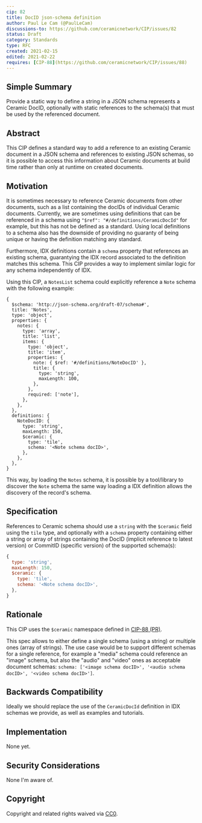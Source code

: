 ```yaml
---
cip: 82
title: DocID json-schema definition
author: Paul Le Cam (@PaulLeCam)
discussions-to: https://github.com/ceramicnetwork/CIP/issues/82
status: Draft
category: Standards
type: RFC
created: 2021-02-15
edited: 2021-02-22
requires: [CIP-88](https://github.com/ceramicnetwork/CIP/issues/88)
---
```


## Simple Summary

Provide a static way to define a string in a JSON schema represents a Ceramic DocID, optionally with static references to the schema(s) that must be used by the referenced document.

## Abstract

This CIP defines a standard way to add a reference to an existing Ceramic document in a JSON schema and references to existing JSON schemas, so it is possible to access this information about Ceramic documents at build time rather than only at runtime on created documents.

## Motivation

It is sometimes necessary to reference Ceramic documents from other documents, such as a list containing the docIDs of individual Ceramic documents.
Currently, we are sometimes using definitions that can be referenced in a schema using `"$ref": "#/definitions/CeramicDocId"` for example, but this has not be defined as a standard.
Using local definitions to a schema also has the downside of providing no guaranty of being unique or having the definition matching any standard.

Furthermore, IDX definitions contain a `schema` property that references an existing schema, guarantying the IDX record associated to the definition matches this schema.
This CIP provides a way to implement similar logic for any schema independently of IDX.

Using this CIP, a `NotesList` schema could explicitly reference a `Note` schema with the following example:

```
{
  $schema: 'http://json-schema.org/draft-07/schema#',
  title: 'Notes',
  type: 'object',
  properties: {
    notes: {
      type: 'array',
      title: 'list',
      items: {
        type: 'object',
        title: 'item',
        properties: {
          note: { $ref: '#/definitions/NoteDocID' },
          title: {
            type: 'string',
            maxLength: 100,
          },
        },
        required: ['note'],
      },
    },
  },
  definitions: {
    NoteDocID: {
      type: 'string',
      maxLength: 150,
      $ceramic: {
        type: 'tile',
        schema: '<Note schema docID>',
      },
    },
  },
}
```

This way, by loading the `Notes` schema, it is possible by a tool/library to discover the `Note` schema the same way loading a IDX definition allows the discovery of the record's schema.

## Specification

References to Ceramic schema should use a `string` with the `$ceramic` field using the `tile` type, and optionally with a `schema` property containing either a string or array of strings containing the DocID (implicit reference to latest version) or CommitID (specific version) of the supported schema(s):

```js
{
  type: 'string',
  maxLength: 150,
  $ceramic: {
    type: 'tile',
    schema: '<Note schema docID>',
  },
}
```

## Rationale

This CIP uses the `$ceramic` namespace defined in [CIP-88 (PR)](https://github.com/ceramicnetwork/CIP/issues/88).

This spec allows to either define a single schema (using a string) or multiple ones (array of strings).
The use case would be to support different schemas for a single reference, for example a "media" schema could reference an "image" schema, but also the "audio" and "video" ones as acceptable document schemas: `schema: ['<image schema docID>', '<audio schema docID>', '<video schema docID>']`.

## Backwards Compatibility

Ideally we should replace the use of the `CeramicDocId` definition in IDX schemas we provide, as well as examples and tutorials.

## Implementation

None yet.

## Security Considerations

None I'm aware of.

## Copyright

Copyright and related rights waived via [CC0](https://creativecommons.org/publicdomain/zero/1.0/).
